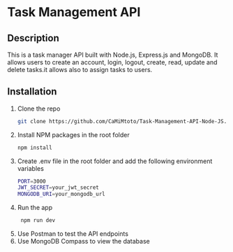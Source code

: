 # Task Management API

## Description

This is a task manager API built with Node.js, Express.js and MongoDB. It allows users to create an account, login,
logout, create, read, update and delete tasks.it allows also to assign tasks to users.

## Installation

1. Clone the repo
   ```sh
   git clone https://github.com/CaMiMtoto/Task-Management-API-Node-JS.git
    ```
2. Install NPM packages in the root folder
   ```sh
   npm install
   ```
3. Create .env file in the root folder and add the following environment variables
   ```sh
   PORT=3000
   JWT_SECRET=your_jwt_secret
   MONGODB_URI=your_mongodb_url
   ```
4. Run the app
   ```sh
    npm run dev
    ```
5. Use Postman to test the API endpoints
6. Use MongoDB Compass to view the database

